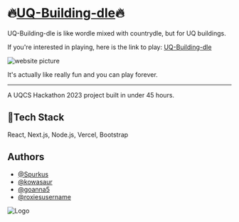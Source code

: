 # 🔥[UQ-Building-dle](https://uq-building-dle.vercel.app)🔥

UQ-Building-dle is like wordle mixed with countrydle, but for UQ buildings. 

If you're interested in playing, here is the link to play: [UQ-Building-dle](https://uq-building-dle.vercel.app) 

![website picture](https://imgur.com/U1TSAef.png)

It's actually like really fun and you can play forever.
___
A UQCS Hackathon 2023 project built in under 45 hours.
## 💪Tech Stack

React, Next.js, Node.js, Vercel, Bootstrap


## Authors

- [@Spurkus](https://www.github.com/spurkus)
- [@kowasaur](https://github.com/kowasaur)
- [@goanna5](https://github.com/goanna5)
- [@roxiesusername](https://github.com/roxiesusername)



![Logo](https://i.imgur.com/4M2sZ0O.png)
